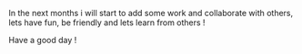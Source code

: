 
<!---
DogSoulDev/DogSoulDev is a ✨ special ✨ repository because its `README.md` (this file) appears on your GitHub profile.
You can click the Preview link to take a look at your changes.
--->

In the next months i will start to add some work and collaborate with others, lets have fun, be friendly and lets learn from others !

Have a good day !

